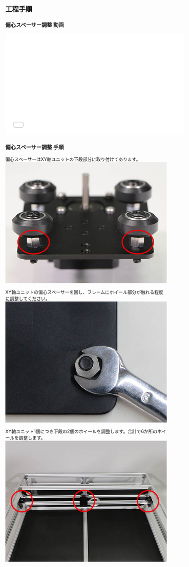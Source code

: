## 工程手順

### 偏心スペーサー調整 動画

<div class="iframe-content">
    <iframe allowfullscreen="" frameborder="0" height="315" src="//www.youtube-nocookie.com/embed/NLk_4KXsxtQ" width="560">
    </iframe>
</div>

### 偏心スペーサー調整 手順

偏心スペーサーはXY軸ユニットの下段部分に取り付けてあります。
<img src="images/015/000.jpg"/>

XY軸ユニットの偏心スペーサーを回し、フレームにホイール部分が触れる程度に調整してください。
<img src="images/015/001.jpg"/>

XY軸ユニット1個につき下段の2個のホイールを調整します。合計で6か所のホイールを調整します。
<img src="images/015/002.jpg"/>
